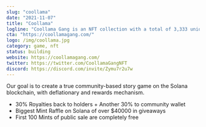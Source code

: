 ```yaml
---
slug: "coollama"
date: "2021-11-07"
title: "Coollama"
logline: "Coollama Gang is an NFT collection with a total of 3,333 unique and randomly-generated llamas living on Solana."
cta: "https://coollamagang.com/"
logo: /img/coollama.jpg
category: game, nft
status: building
website: https://coollamagang.com/
twitter: https://twitter.com/CoollamaGangNFT
discord: https://discord.com/invite/Zymu7r2u7w
---
```


Our goal is to create a true community-based story game on the Solana blockchain, with deflationary and rewards mechanism.
- 30% Royalties back to holders + Another 30% to community wallet
- Biggest Mint Raffle on Solana of over $40000 in giveaways
- First 100 Mints of public sale are completely free
